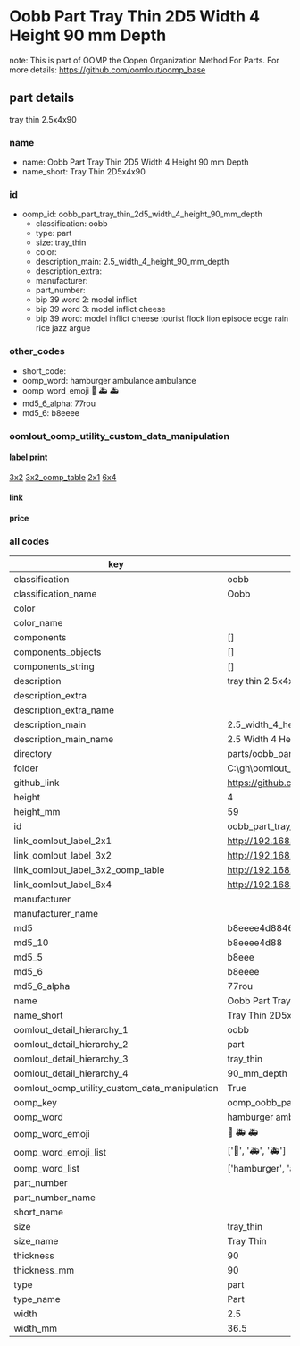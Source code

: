 # Oobb Part Tray Thin 2D5 Width 4 Height 90 mm Depth  

note: This is part of OOMP the Oopen Organization Method For Parts. For more details: https://github.com/oomlout/oomp_base

##  part details
  



tray thin 2.5x4x90



### name
* name: Oobb Part Tray Thin 2D5 Width 4 Height 90 mm Depth
* name_short: Tray Thin 2D5x4x90 
### id
* oomp_id: oobb_part_tray_thin_2d5_width_4_height_90_mm_depth
  * classification: oobb
  * type: part
  * size: tray_thin
  * color: 
  * description_main: 2.5_width_4_height_90_mm_depth
  * description_extra: 
  * manufacturer: 
  * part_number: 
  * bip 39 word 2: model inflict
  * bip 39 word 3: model inflict cheese
  * bip 39 word: model inflict cheese tourist flock lion episode edge rain rice jazz argue

### other_codes
* short_code: 
* oomp_word: hamburger ambulance ambulance
* oomp_word_emoji :hamburger: :ambulance: :ambulance:
* md5_6_alpha: 77rou
* md5_6: b8eeee






### oomlout_oomp_utility_custom_data_manipulation
#### label print
[3x2](http://192.168.1.245:1112/?label=oomp%2077rou)
[3x2_oomp_table](http://192.168.1.108:1112/?label=oomp%2077rou)
[2x1](http://192.168.1.242:1112/?label=oomp%2077rou)
[6x4](http://192.168.1.55:1112/?label=oomp%2077rou)    

#### link

                              

#### price







### all codes 
| key | value |  
| --- | --- |  
| classification | oobb |  
| classification_name | Oobb |  
| color |  |  
| color_name |  |  
| components | [] |  
| components_objects | [] |  
| components_string | [] |  
| description | tray thin 2.5x4x90 |  
| description_extra |  |  
| description_extra_name |  |  
| description_main | 2.5_width_4_height_90_mm_depth |  
| description_main_name | 2.5 Width 4 Height 90 mm Depth |  
| directory | parts/oobb_part_tray_thin_2d5_width_4_height_90_mm_depth |  
| folder | C:\gh\oomlout_oobb_version_4_generated_parts\parts\oobb_part_tray_thin_2d5_width_4_height_90_mm_depth |  
| github_link | https://github.com/oomlout/oomlout_oomp_part_src/tree/main/parts/oobb_part_tray_thin_2d5_width_4_height_90_mm_depth |  
| height | 4 |  
| height_mm | 59 |  
| id | oobb_part_tray_thin_2d5_width_4_height_90_mm_depth |  
| link_oomlout_label_2x1 | http://192.168.1.242:1112/?label=oomp%2077rou |  
| link_oomlout_label_3x2 | http://192.168.1.245:1112/?label=oomp%2077rou |  
| link_oomlout_label_3x2_oomp_table | http://192.168.1.108:1112/?label=oomp%2077rou |  
| link_oomlout_label_6x4 | http://192.168.1.55:1112/?label=oomp%2077rou |  
| manufacturer |  |  
| manufacturer_name |  |  
| md5 | b8eeee4d8846497e08acae5e4e5cdc74 |  
| md5_10 | b8eeee4d88 |  
| md5_5 | b8eee |  
| md5_6 | b8eeee |  
| md5_6_alpha | 77rou |  
| name | Oobb Part Tray Thin 2D5 Width 4 Height 90 mm Depth |  
| name_short | Tray Thin 2D5x4x90  |  
| oomlout_detail_hierarchy_1 | oobb |  
| oomlout_detail_hierarchy_2 | part |  
| oomlout_detail_hierarchy_3 | tray_thin |  
| oomlout_detail_hierarchy_4 | 90_mm_depth |  
| oomlout_oomp_utility_custom_data_manipulation | True |  
| oomp_key | oomp_oobb_part_tray_thin_2d5_width_4_height_90_mm_depth |  
| oomp_word | hamburger ambulance ambulance |  
| oomp_word_emoji | :hamburger: :ambulance: :ambulance: |  
| oomp_word_emoji_list | [':hamburger:', ':ambulance:', ':ambulance:'] |  
| oomp_word_list | ['hamburger', 'ambulance', 'ambulance'] |  
| part_number |  |  
| part_number_name |  |  
| short_name |  |  
| size | tray_thin |  
| size_name | Tray Thin |  
| thickness | 90 |  
| thickness_mm | 90 |  
| type | part |  
| type_name | Part |  
| width | 2.5 |  
| width_mm | 36.5 |  
